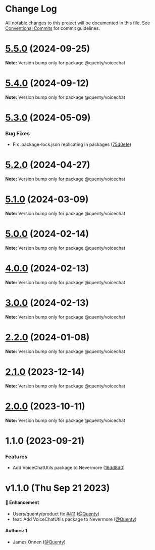 # Change Log

All notable changes to this project will be documented in this file.
See [Conventional Commits](https://conventionalcommits.org) for commit guidelines.

# [5.5.0](https://github.com/Quenty/NevermoreEngine/compare/@quenty/voicechat@5.4.0...@quenty/voicechat@5.5.0) (2024-09-25)

**Note:** Version bump only for package @quenty/voicechat





# [5.4.0](https://github.com/Quenty/NevermoreEngine/compare/@quenty/voicechat@5.3.0...@quenty/voicechat@5.4.0) (2024-09-12)

**Note:** Version bump only for package @quenty/voicechat





# [5.3.0](https://github.com/Quenty/NevermoreEngine/compare/@quenty/voicechat@5.2.0...@quenty/voicechat@5.3.0) (2024-05-09)


### Bug Fixes

* Fix .package-lock.json replicating in packages ([75d0efe](https://github.com/Quenty/NevermoreEngine/commit/75d0efeef239f221d93352af71a5b3e930ec23c5))





# [5.2.0](https://github.com/Quenty/NevermoreEngine/compare/@quenty/voicechat@5.1.0...@quenty/voicechat@5.2.0) (2024-04-27)

**Note:** Version bump only for package @quenty/voicechat





# [5.1.0](https://github.com/Quenty/NevermoreEngine/compare/@quenty/voicechat@5.0.0...@quenty/voicechat@5.1.0) (2024-03-09)

**Note:** Version bump only for package @quenty/voicechat





# [5.0.0](https://github.com/Quenty/NevermoreEngine/compare/@quenty/voicechat@4.0.0...@quenty/voicechat@5.0.0) (2024-02-14)

**Note:** Version bump only for package @quenty/voicechat





# [4.0.0](https://github.com/Quenty/NevermoreEngine/compare/@quenty/voicechat@3.0.0...@quenty/voicechat@4.0.0) (2024-02-13)

**Note:** Version bump only for package @quenty/voicechat





# [3.0.0](https://github.com/Quenty/NevermoreEngine/compare/@quenty/voicechat@2.2.0...@quenty/voicechat@3.0.0) (2024-02-13)

**Note:** Version bump only for package @quenty/voicechat





# [2.2.0](https://github.com/Quenty/NevermoreEngine/compare/@quenty/voicechat@2.1.0...@quenty/voicechat@2.2.0) (2024-01-08)

**Note:** Version bump only for package @quenty/voicechat





# [2.1.0](https://github.com/Quenty/NevermoreEngine/compare/@quenty/voicechat@2.0.0...@quenty/voicechat@2.1.0) (2023-12-14)

**Note:** Version bump only for package @quenty/voicechat





# [2.0.0](https://github.com/Quenty/NevermoreEngine/compare/@quenty/voicechat@1.1.0...@quenty/voicechat@2.0.0) (2023-10-11)

**Note:** Version bump only for package @quenty/voicechat





# 1.1.0 (2023-09-21)


### Features

* Add VoiceChatUtils package to Nevermore ([16dd8d0](https://github.com/Quenty/NevermoreEngine/commit/16dd8d01d73b10fe2f56d9433021f23d5ccede8f))





# v1.1.0 (Thu Sep 21 2023)

#### 🚀 Enhancement

- Users/quenty/product fix [#411](https://github.com/Quenty/NevermoreEngine/pull/411) ([@Quenty](https://github.com/Quenty))
- feat: Add VoiceChatUtils package to Nevermore ([@Quenty](https://github.com/Quenty))

#### Authors: 1

- James Onnen ([@Quenty](https://github.com/Quenty))
